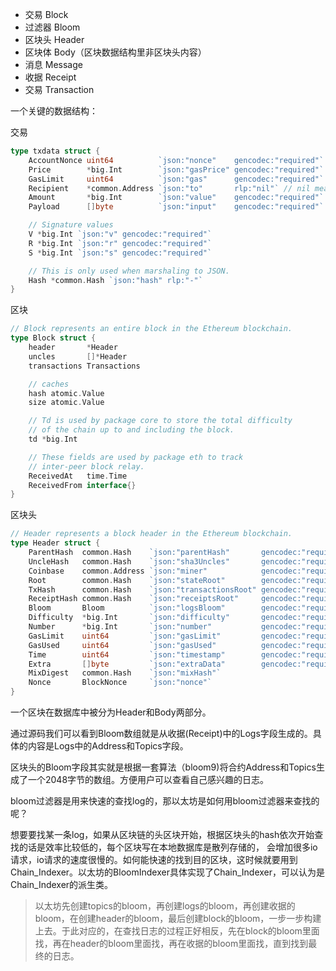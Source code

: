 * 交易 Block
* 过滤器 Bloom
* 区块头 Header
* 区块体 Body（区块数据结构里非区块头内容）
* 消息 Message
* 收据 Receipt
* 交易 Transaction

一个关键的数据结构：

交易

```go
type txdata struct {
    AccountNonce uint64          `json:"nonce"    gencodec:"required"`
    Price        *big.Int        `json:"gasPrice" gencodec:"required"`
    GasLimit     uint64          `json:"gas"      gencodec:"required"`
    Recipient    *common.Address `json:"to"       rlp:"nil"` // nil means contract creation
    Amount       *big.Int        `json:"value"    gencodec:"required"`
    Payload      []byte          `json:"input"    gencodec:"required"`

    // Signature values
    V *big.Int `json:"v" gencodec:"required"`
    R *big.Int `json:"r" gencodec:"required"`
    S *big.Int `json:"s" gencodec:"required"`

    // This is only used when marshaling to JSON.
    Hash *common.Hash `json:"hash" rlp:"-"`
}
```

区块

```go
// Block represents an entire block in the Ethereum blockchain.
type Block struct {
    header       *Header
    uncles       []*Header
    transactions Transactions

    // caches
    hash atomic.Value
    size atomic.Value

    // Td is used by package core to store the total difficulty
    // of the chain up to and including the block.
    td *big.Int

    // These fields are used by package eth to track
    // inter-peer block relay.
    ReceivedAt   time.Time
    ReceivedFrom interface{}
}
```

区块头

```go
// Header represents a block header in the Ethereum blockchain.
type Header struct {
    ParentHash  common.Hash    `json:"parentHash"       gencodec:"required"`
    UncleHash   common.Hash    `json:"sha3Uncles"       gencodec:"required"`
    Coinbase    common.Address `json:"miner"            gencodec:"required"`
    Root        common.Hash    `json:"stateRoot"        gencodec:"required"`
    TxHash      common.Hash    `json:"transactionsRoot" gencodec:"required"`
    ReceiptHash common.Hash    `json:"receiptsRoot"     gencodec:"required"`
    Bloom       Bloom          `json:"logsBloom"        gencodec:"required"`
    Difficulty  *big.Int       `json:"difficulty"       gencodec:"required"`
    Number      *big.Int       `json:"number"           gencodec:"required"`
    GasLimit    uint64         `json:"gasLimit"         gencodec:"required"`
    GasUsed     uint64         `json:"gasUsed"          gencodec:"required"`
    Time        uint64         `json:"timestamp"        gencodec:"required"`
    Extra       []byte         `json:"extraData"        gencodec:"required"`
    MixDigest   common.Hash    `json:"mixHash"`
    Nonce       BlockNonce     `json:"nonce"`
}
```

一个区块在数据库中被分为Header和Body两部分。

通过源码我们可以看到Bloom数组就是从收据\(Receipt\)中的Logs字段生成的。具体的内容是Logs中的Address和Topics字段。

区块头的Bloom字段其实就是根据一套算法（bloom9\)将合约Address和Topics生成了一个2048字节的数组。方便用户可以查看自己感兴趣的日志。

bloom过滤器是用来快速的查找log的，那以太坊是如何用bloom过滤器来查找的呢？

想要要找某一条log，如果从区块链的头区块开始，根据区块头的hash依次开始查找的话是效率比较低的，每个区块写在本地数据库是散列存储的， 会增加很多io请求，io请求的速度很慢的。如何能快速的找到目的区块，这时候就要用到Chain\_Indexer。以太坊的BloomIndexer具体实现了Chain\_Indexer，可以认为是Chain\_Indexer的派生类。

> 以太坊先创建topics的bloom，再创建logs的bloom，再创建收据的bloom，在创建header的bloom，最后创建block的bloom，一步一步构建上去。于此对应的，在查找日志的过程正好相反，先在block的bloom里面找，再在header的bloom里面找，再在收据的bloom里面找，直到找到最终的日志。





